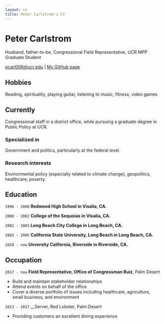 ```yaml
---
layout: cv
title: Peter Carlstrom's CV
---
```

# Peter Carlstrom
Husband, father-to-be, Congressional Field Representative, UCR MPP Graduate Student

<div id="webaddress">
<a href="pcarl006@ucr.edu">pcarl006@ucr.edu</a>
| <a href="https://github.com/pcarl006">My GitHub page</a>
</div>

## Hobbies

Reading, spirituality, playing guitar, listening to music, fitness, video games

## Currently

Congressional staff in a district office, while pursuing a graduate degree in Public Policy at UCR.

### Specialized in

Government and politics, particularly at the federal level. 

### Research interests

Environmental policy (especially related to climate change), geopolitics, healthcare, poverty.

## Education

`1996 - 2000`
__Redwood High School in Visalia, CA.__

`2000 - 2002`
__College of the Sequoias in Visalia, CA.__

`2002 - 2003`
__Long Beach City College in Long Beach, CA.__

`2003 - 2005`
__California State University, Long Beach in Long Beach, CA.__

`2020 - now`
__Unversity California, Riverside in Riverside, CA.__

## Occupation

`2017 - now`
__Field Representative, Office of Congressman Ruiz__, Palm Desert

- Build and maintain stakeholder relationships
- Attend events on behalf of the office
- Cover a diverse portfolio of issues including healthcare, agriculture, small business, and environment

`2013 - 2017`
__Server, Red Lobster, Palm Desert

- Providing customers an excellent dining experience 
<!-- ### Footer

Last updated: April 2021 -->


